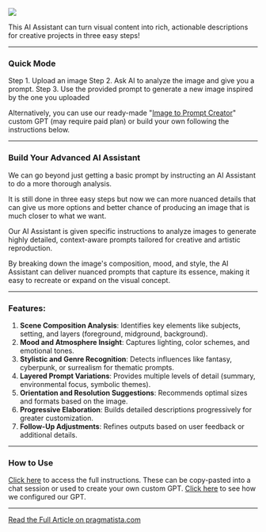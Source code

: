 ![](https://cdn.prod.website-files.com/65b12ddbad96137716d6bc08/675c111b6bf54694bc981eeb_Black%20and%20Red%20Business%20Strategy%20YouTube%20Thumbnail%20(11).png)

This AI Assistant can turn visual content into rich, actionable descriptions for creative projects in three easy steps!

---
### Quick Mode
Step 1. Upload an image
Step 2. Ask AI to analyze the image and give you a prompt.
Step 3. Use the provided prompt to generate a new image inspired by the one you uploaded

Alternatively, you can use our ready-made "[Image to Prompt Creator](https://chatgpt.com/g/g-j7JqI39de-image-to-prompt-creator)" custom GPT (may require paid plan) 
or build your own following the instructions below.

---
### Build Your Advanced AI Assistant
We can go beyond just getting a basic prompt by instructing an AI Assistant to do a more thorough analysis.

It is still done in three easy steps but now we can more nuanced details that can give us more options and better chance
of producing an image that is much closer to what we want.

Our AI Assistant is given specific instructions to analyze images to generate highly detailed, context-aware prompts tailored for creative and artistic reproduction. 

By breaking down the image's composition, mood, and style, 
the AI Assistant can deliver nuanced prompts that capture its essence, making it easy to recreate or expand on the visual concept.

---
### **Features:**
1. **Scene Composition Analysis**: Identifies key elements like subjects, setting, and layers (foreground, midground, background).
2. **Mood and Atmosphere Insight**: Captures lighting, color schemes, and emotional tones.
3. **Stylistic and Genre Recognition**: Detects influences like fantasy, cyberpunk, or surrealism for thematic prompts.
4. **Layered Prompt Variations**: Provides multiple levels of detail (summary, environmental focus, symbolic themes).
5. **Orientation and Resolution Suggestions**: Recommends optimal sizes and formats based on the image.
6. **Progressive Elaboration**: Builds detailed descriptions progressively for greater customization.
7. **Follow-Up Adjustments**: Refines outputs based on user feedback or additional details.

---
### **How to Use**
[Click here](https://github.com/pragmatista/CustomGPTs/blob/main/GPTs/Image%20to%20Prompt%20Creator/instructions.md) to access the full instructions. These can be copy-pasted into a chat session or 
used to create your own custom GPT. [Click here](https://github.com/pragmatista/CustomGPTs/blob/main/GPTs/Image%20to%20Prompt%20Creator/config.md) to see how we configured our GPT.


---
[Read the Full Article on pragmatista.com](https://www.pragmatista.com/blog/recreate-any-image-or-photo-using-ai)


